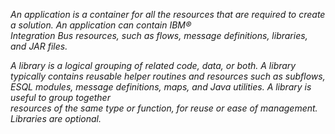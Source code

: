 *An	application	is	a	container	for	all	the	resources	that	are	required	to	create	a	solution.	An	application	can	contain	IBM®	
Integration	Bus	resources,	such	as	flows,	message	definitions,	libraries,	and	JAR	files.*

*A	library	is	a	logical	grouping	of	related	code,	data,	or	both.	A	library	typically	contains	reusable	helper	routines	and	
resources	such	as	subflows,	ESQL	modules,	message	definitions,	maps,	and	Java	utilities.	A	library	is	useful	to	group	together	
resources	of	the	same	type	or	function,	for	reuse	or	ease	of	management.	Libraries	are	optional.*
